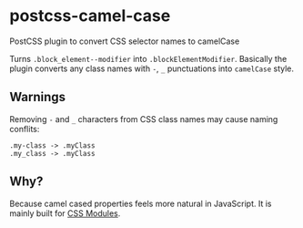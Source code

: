 # postcss-camel-case
PostCSS plugin to convert CSS selector names to camelCase

Turns `.block_element--modifier` into `.blockElementModifier`. Basically the plugin converts any class names with `-`, `_` punctuations into `camelCase` style.

## Warnings
Removing `-` and `_` characters from CSS class names may cause naming conflits:
```
.my-class -> .myClass
.my_class -> .myClass
```

## Why?
Because camel cased properties feels more natural in JavaScript. It is mainly built for [CSS Modules](https://github.com/css-modules/css-modules).
